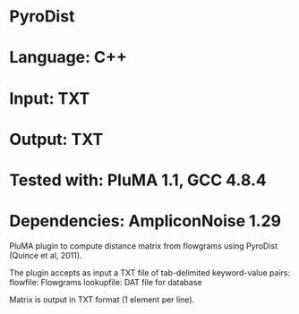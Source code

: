 # PyroDist
# Language: C++
# Input: TXT
# Output: TXT
# Tested with: PluMA 1.1, GCC 4.8.4
# Dependencies: AmpliconNoise 1.29

PluMA plugin to compute distance matrix from flowgrams using PyroDist (Quince et al, 2011).

The plugin accepts as input a TXT file of tab-delimited keyword-value pairs:
flowfile: Flowgrams
lookupfile: DAT file for database

Matrix is output in TXT format (1 element per line).
